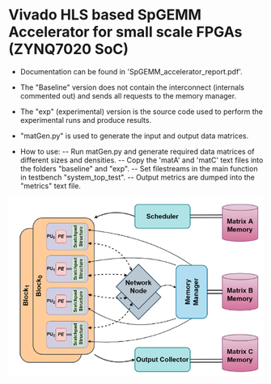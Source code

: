 # Vivado HLS based SpGEMM Accelerator for small scale FPGAs (ZYNQ7020 SoC)

* Documentation can be found in 'SpGEMM_accelerator_report.pdf'.

* The "Baseline" version does not contain the interconnect (internals commented out)
  and sends all requests to the memory manager.

* The "exp" (experimental) version is the source code used to perform the experimental
  runs and produce results.

* "matGen.py" is used to generate the input and output data matrices.

* How to use:
	-- Run matGen.py and generate required data matrices of different
	   sizes and densities.
	-- Copy the 'matA' and 'matC' text files into the folders "baseline" and "exp".
	-- Set filestreams in the main function in testbench "system_top_test".
	-- Output metrics are dumped into the "metrics" text file.

![System Architectural Overview](sys_arch.png)